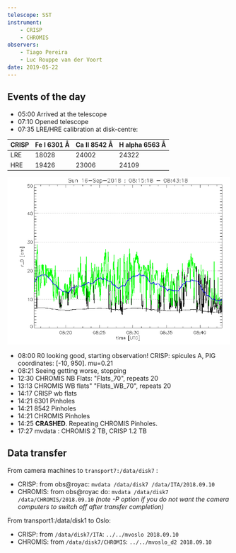 ```yaml
---
telescope: SST
instrument:
    - CRISP
    - CHROMIS
observers:
    - Tiago Pereira
    - Luc Rouppe van der Voort
date: 2019-05-22
---
```


## Events of the day

* 05:00 Arrived at the telescope
* 07:10 Opened telescope
* 07:35 LRE/HRE calibration at disk-centre:

CRISP |	Fe I  6301 Å | Ca II 8542 Å | H alpha 6563 Å
----- | ------------ | ------------ | --------------
LRE   | 18028 | 24002 | 24322
HRE   | 19426 | 23006 | 24109

![r0 plot](File_R0plot_20181016_093000-100500.png)

* 08:00 R0 looking good, starting observation! CRISP: spicules A, PIG coordinates: [-10, 950]. mu=0.21
* 08:21 Seeing getting worse, stopping
* 12:30 CHROMIS NB Flats: "Flats_70", repeats 20
* 13:13 CHROMIS WB flats" "Flats_WB_70", repeats 20
* 14:17 CRISP wb flats
* 14:21 6301 Pinholes
* 14:21 8542 Pinholes
* 14:21 CHROMIS Pinholes
* 14:25 **CRASHED**. Repeating CHROMIS Pinholes.
* 17:27 mvdata : CHROMIS 2 TB, CRISP 1.2 TB

## Data transfer

From camera machines to `transport7:/data/disk7` :
* CRISP: from obs@royac: `mvdata /data/disk7 /data/ITA/2018.09.10`
* CHROMIS: from obs@royac do: `mvdata /data/disk7 /data/CHROMIS/2018.09.10`
*(note -P option if you do not want the camera computers to switch off after transfer completion)*

From transport1:/data/disk1 to Oslo:
* CRISP: from `/data/disk7/ITA`: `../../mvoslo 2018.09.10`
* CHROMIS: from `/data/disk7/CHROMIS`: `../../mvoslo_d2 2018.09.10`
